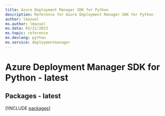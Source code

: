 ```yaml
---
title: Azure Deployment Manager SDK for Python
description: Reference for Azure Deployment Manager SDK for Python
author: lmazuel
ms.author: lmazuel
ms.data: 03/21/2023
ms.topic: reference
ms.devlang: python
ms.service: deploymentmanager
---
```

# Azure Deployment Manager SDK for Python - latest
## Packages - latest
[!INCLUDE [packages](deployment-manager-index.md)]